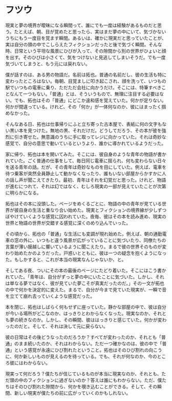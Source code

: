 # フツウ

現実と夢の境界が曖昧になる瞬間って、誰にでも一度は経験があるものだと思う。たとえば、朝、目が覚めたと思ったら、実はまだ夢の中にいて、気づかないうちにもう一度目を覚ます瞬間。あるいは、確かに現実だと思っていたことが、実は自分の頭の中でこしらえたフィクションだったと後で気づく瞬間。そんな時、日常という平坦な風景にひびが入って、その隙間から別の世界がひょいと顔を出す。そのひびは小さくて、気をつけないと見逃してしまいそうだ。でも一度気づいてしまうと、もう元には戻れない。

僕が話すのは、ある男の物語だ。名前は拓也。普通の名前だし、彼の生活も特に変わったところはない。毎朝、目覚ましに叩き起こされ、顔を洗って、いつもの駅でいつもの電車に乗り、ただただ会社に向かうだけ。そこには、特筆すべきことなんて一つもない。「普通」とは、そういうもので、無理に注目する必要はない。でも、拓也はその「普通」にどこか違和感を覚えていた。何かが足りない。何かが間違っている。けれど、その「何か」が一体何なのか、彼にはまったく掴めなかった。

そんなある日、拓也は仕事帰りにふと立ち寄った古本屋で、表紙に何の文字もない黒い本を見つけた。無地の黒、それだけだ。どうしてだろう、その本が彼を強烈に引き寄せた。無意識のうちに手に取ってレジに向かっていた。それは奇妙な感覚で、自分の意思で動いているというより、誰かに導かれているようだった。

家に帰り、拓也は本を開いてみた。そこには、彼自身のような青年の物語が書かれていた。ごく普通の仕事をして、毎日同じ電車に揺られ、何も変わらない日々を送る青年の話。だが、その青年は奇妙なものを目にしていた。例えば、電車を待つ乗客が突然全員静止して動かなくなったり、誰もいない部屋からかすかに人の話し声が聞こえてきたり。最初、青年はそれを幻覚だと思った。けれど、物語が進むにつれて、それは幻ではなく、むしろ現実の一部が見えていたことが次第に明らかになる。

拓也はその本に没頭した。ページをめくるごとに、物語の中の青年が見ている世界が彼自身の生活と重なり合い始めた。現実とフィクションの境界線が少しずつぼやけていくような感覚に囚われていた。夜毎、彼はその本を読み進め、現実の世界と物語の世界が交錯する感覚に深くのめり込んでいった。

その頃から、拓也の「普通」な生活にも変調が現れ始めた。例えば、朝の通勤電車の窓の外に、いつもと違う風景が広がっていることに気づいたり、同僚たちの言葉が薄い膜越しに響いているように聞こえたり。まるで彼の世界そのものが変わり始めたかのようだった。戸惑いとともに、彼は一つの疑念を抱くようになった。もしかすると、これが本当の現実なんじゃないか、と。

そしてある夜、ついにその本の最後のページにたどり着いた。そこにはこう書かれていた。「青年は、自分がずっと夢の中にいたことに気づいた。しかし、それは単なる夢ではなく、彼が見ていた夢こそが真実だったのだ。」その一文が拓也の中で何かを決定的に変えた。まるで、自分が今まで見ていた現実が、一瞬で音を立てて崩れ去っていくような感覚だった。

本を閉じ、拓也はしばらく何もせずに座っていた。静かな部屋の中で、彼は自分が今いる場所がどこなのか、はっきりとわからなくなった。現実なのか、それとも夢の続きなのか。しかし、その瞬間、彼ははっきりと感じていた。何かが変わったのだと。そして、それは決して元に戻らない。

彼の日常はその後どうなったのだろうか？すべてが変わったのか、それとも「普通」のまま続いたのか、それはわからない。ただ一つ確かなのは、彼の中で「普通」という感覚が永遠にひび割れたということ。拓也はそのひび割れの向こうに、何か新しいものが見えるのを待っている。でも、それが何なのか、今のところ彼にはわからない。

現実って何だろう？僕たちが信じているものが本当に現実なのか、それとも、ただ頭の中のフィクションに過ぎないのか？答えは誰にもわからない。ただ、僕たちはそのひび割れた隙間から、何かを覗き込むことができる。そして、その瞬間、新しい現実が僕たちの前に広がっていくのかもしれない。